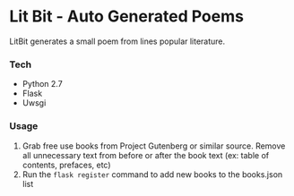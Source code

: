 # Lit Bit - Auto Generated Poems
LitBit generates a small poem from lines popular literature.

### Tech
* Python 2.7
* Flask
* Uwsgi

### Usage
1. Grab free use books from Project Gutenberg or similar source. Remove all unnecessary text from before or after the book text (ex: table of contents, prefaces, etc)
1. Run the `flask register` command to add new books to the books.json list